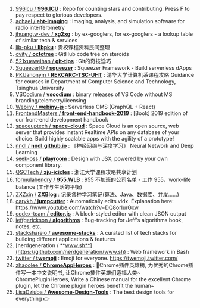 1. [996icu / **996.ICU**](https://github.com/996icu/996.ICU) : Repo for counting stars and contributing. Press F to pay respect to glorious developers.
1. [achael / **eht-imaging**](https://github.com/achael/eht-imaging) : Imaging, analysis, and simulation software for radio interferometry
1. [jhuangtw-dev / **xg2xg**](https://github.com/jhuangtw-dev/xg2xg) : by ex-googlers, for ex-googlers - a lookup table of similar tech & services
1. [lib-pku / **libpku**](https://github.com/lib-pku/libpku) : 贵校课程资料民间整理
1. [ovity / **octotree**](https://github.com/ovity/octotree) : GitHub code tree on steroids
1. [521xueweihan / **git-tips**](https://github.com/521xueweihan/git-tips) : Git的奇技淫巧
1. [SqueezerIO / **squeezer**](https://github.com/SqueezerIO/squeezer) : Squeezer Framework - Build serverless dApps
1. [PKUanonym / **REKCARC-TSC-UHT**](https://github.com/PKUanonym/REKCARC-TSC-UHT) : 清华大学计算机系课程攻略 Guidance for courses in Department of Computer Science and Technology, Tsinghua University
1. [VSCodium / **vscodium**](https://github.com/VSCodium/vscodium) : binary releases of VS Code without MS branding/telemetry/licensing
1. [Webiny / **webiny-js**](https://github.com/Webiny/webiny-js) : Serverless CMS (GraphQL + React)
1. [FrontendMasters / **front-end-handbook-2019**](https://github.com/FrontendMasters/front-end-handbook-2019) : [Book] 2019 edition of our front-end development handbook
1. [spaceuptech / **space-cloud**](https://github.com/spaceuptech/space-cloud) : Space Cloud is an open source, web server that provides instant Realtime APIs on any database of your choice. Build highly scalable apps with the agility of a prototype!
1. [nndl / **nndl.github.io**](https://github.com/nndl/nndl.github.io) : 《神经网络与深度学习》 Neural Network and Deep Learning
1. [seek-oss / **playroom**](https://github.com/seek-oss/playroom) : Design with JSX, powered by your own component library.
1. [QSCTech / **zju-icicles**](https://github.com/QSCTech/zju-icicles) : 浙江大学课程攻略共享计划
1. [formulahendry / **955.WLB**](https://github.com/formulahendry/955.WLB) : 955 不加班的公司名单 - 工作 955，work–life balance (工作与生活的平衡)
1. [ZXZxin / **ZXBlog**](https://github.com/ZXZxin/ZXBlog) : 记录各种学习笔记(算法、Java、数据库、并发......)
1. [carykh / **jumpcutter**](https://github.com/carykh/jumpcutter) : Automatically edits vidx. Explanation here: https://www.youtube.com/watch?v=DQ8orIurGxw
1. [codex-team / **editor.js**](https://github.com/codex-team/editor.js) : A block-styled editor with clean JSON output
1. [jeffgerickson / **algorithms**](https://github.com/jeffgerickson/algorithms) : Bug-tracking for Jeff's algorithms book, notes, etc.
1. [stackshareio / **awesome-stacks**](https://github.com/stackshareio/awesome-stacks) : A curated list of tech stacks for building different applications & features
1. [nerdgeneration / **www.sh**](https://github.com/nerdgeneration/www.sh) : Web framework in Bash
1. [twitter / **twemoji**](https://github.com/twitter/twemoji) : Emoji for everyone. https://twemoji.twitter.com/
1. [zhaoolee / **ChromeAppHeroes**](https://github.com/zhaoolee/ChromeAppHeroes) : 🌈Chrome插件英雄榜, 为优秀的Chrome插件写一本中文说明书, 让Chrome插件英雄们造福人类~ ChromePluginHeroes, Write a Chinese manual for the excellent Chrome plugin, let the Chrome plugin heroes benefit the human~
1. [LisaDziuba / **Awesome-Design-Tools**](https://github.com/LisaDziuba/Awesome-Design-Tools) : The best design tools for everything 👉